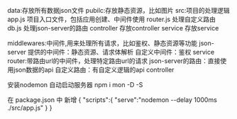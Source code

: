 data:存放所有数据json文件
pubilc:存放静态资源，比如图片
src:项目的处理逻辑
    app.js 项目入口文件，包括应用创建、中间件使用
    router.js 处理自定义路由
    db.js 处理json-server的路由
    controller 存放controller
    service 存放service

middlewares:中间件,用来处理所有请求，比如鉴权、静态资源等功能
    json-server 提供的中间件：静态资源、请求体解析
    自定义中间件：鉴权 service
router:带路由url的中间件，处理特定路由url的请求
    json-server的路由：直接使用json数据的api
    自定义路由：有自定义逻辑的api controller

安装nodemon 自动启动服务器
npm i mon -D -S

在 package.json 中 新增
{
    "scripts":{
        "serve":"nodemon --delay 1000ms ./src/app.js"
    }
}

